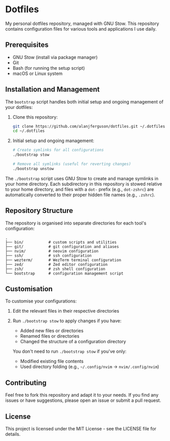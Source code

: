 # Dotfiles

My personal dotfiles repository, managed with GNU Stow. This repository contains configuration files for various tools and applications I use daily.

## Prerequisites

- GNU Stow (install via package manager)
- Git
- Bash (for running the setup script)
- macOS or Linux system

## Installation and Management

The `bootstrap` script handles both initial setup and ongoing management of your dotfiles:

1. Clone this repository:
   ```bash
   git clone https://github.com/alanjferguson/dotfiles.git ~/.dotfiles
   cd ~/.dotfiles
   ```

2. Initial setup and ongoing management:
   ```bash
   # Create symlinks for all configurations
   ./bootstrap stow
   
   # Remove all symlinks (useful for reverting changes)
   ./bootstrap unstow
   ```

The `./bootstrap` script uses GNU Stow to create and manage symlinks in your home directory. Each subdirectory in this repository is stowed relative to your home directory, and files with a `dot-` prefix (e.g., `dot-zshrc`) are automatically converted to their proper hidden file names (e.g., `.zshrc`).

## Repository Structure

The repository is organised into separate directories for each tool's configuration:

```
.
├── bin/           # custom scripts and utilities
├── git/           # git configuration and aliases
├── nvim/          # neovim configuration
├── ssh/           # ssh configuration
├── wezterm/       # WezTerm terminal configuration
├── zed/           # Zed editor configuration
├── zsh/           # zsh shell configuration
└── bootstrap      # configuration management script
```

## Customisation

To customise your configurations:

1. Edit the relevant files in their respective directories
2. Run `./bootstrap stow` to apply changes if you have:
   - Added new files or directories
   - Renamed files or directories
   - Changed the structure of a configuration directory
   
   You don't need to run `./bootstrap stow` if you've only:
   - Modified existing file contents
   - Used directory folding (e.g., `~/.config/nvim` → `nvim/.config/nvim`)

## Contributing

Feel free to fork this repository and adapt it to your needs. If you find any issues or have suggestions, please open an issue or submit a pull request.

## License

This project is licensed under the MIT License - see the LICENSE file for details. 
